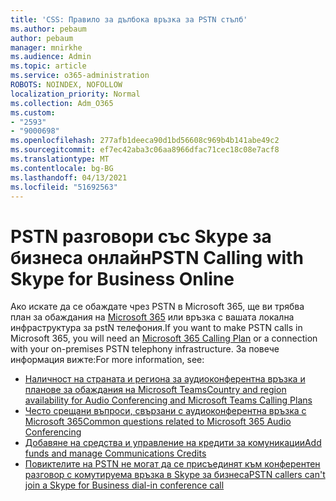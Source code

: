 ```yaml
---
title: 'CSS: Правило за дълбока връзка за PSTN стълб'
ms.author: pebaum
author: pebaum
manager: mnirkhe
ms.audience: Admin
ms.topic: article
ms.service: o365-administration
ROBOTS: NOINDEX, NOFOLLOW
localization_priority: Normal
ms.collection: Adm_O365
ms.custom:
- "2593"
- "9000698"
ms.openlocfilehash: 277afb1deeca90d1bd56608c969b4b141abe49c2
ms.sourcegitcommit: ef7ec42aba3c06aa8966dfac71cec18c08e7acf8
ms.translationtype: MT
ms.contentlocale: bg-BG
ms.lasthandoff: 04/13/2021
ms.locfileid: "51692563"
---
```

# <a name="pstn-calling-with-skype-for-business-online"></a><span data-ttu-id="1e7a8-102">PSTN разговори със Skype за бизнеса онлайн</span><span class="sxs-lookup"><span data-stu-id="1e7a8-102">PSTN Calling with Skype for Business Online</span></span>

<span data-ttu-id="1e7a8-103">Ако искате да се обаждате чрез PSTN в Microsoft 365, ще ви трябва план за обаждания на [Microsoft 365](https://docs.microsoft.com/microsoftteams/what-is-phone-system-in-office-365#more-about-calling-plans) или връзка с вашата локална инфраструктура за pstN телефония.</span><span class="sxs-lookup"><span data-stu-id="1e7a8-103">If you want to make PSTN calls in Microsoft 365, you will need an [Microsoft 365 Calling Plan](https://docs.microsoft.com/microsoftteams/what-is-phone-system-in-office-365#more-about-calling-plans) or a connection with your on-premises PSTN telephony infrastructure.</span></span> <span data-ttu-id="1e7a8-104">За повече информация вижте:</span><span class="sxs-lookup"><span data-stu-id="1e7a8-104">For more information, see:</span></span>

- [<span data-ttu-id="1e7a8-105">Наличност на страната и региона за аудиоконферентна връзка и планове за обаждания на Microsoft Teams</span><span class="sxs-lookup"><span data-stu-id="1e7a8-105">Country and region availability for Audio Conferencing and Microsoft Teams Calling Plans</span></span>](https://docs.microsoft.com/microsoftteams/country-and-region-availability-for-audio-conferencing-and-calling-plans/country-and-region-availability-for-audio-conferencing-and-calling-plans)
- [<span data-ttu-id="1e7a8-106">Често срещани въпроси, свързани с аудиоконферентна връзка с Microsoft 365</span><span class="sxs-lookup"><span data-stu-id="1e7a8-106">Common questions related to Microsoft 365 Audio Conferencing</span></span>](https://docs.microsoft.com/microsoftteams/audio-conferencing-common-questions)
- [<span data-ttu-id="1e7a8-107">Добавяне на средства и управление на кредити за комуникации</span><span class="sxs-lookup"><span data-stu-id="1e7a8-107">Add funds and manage Communications Credits</span></span>](https://docs.microsoft.com/microsoftteams/add-funds-and-manage-communications-credits)
- [<span data-ttu-id="1e7a8-108">Повиктелите на PSTN не могат да се присъединят към конферентен разговор с комутируема връзка в Skype за бизнеса</span><span class="sxs-lookup"><span data-stu-id="1e7a8-108">PSTN callers can't join a Skype for Business dial-in conference call</span></span>](https://docs.microsoft.com/SkypeForBusiness/troubleshoot/online-conferencing/pstn-callers-cant-join-dial-in-call)
